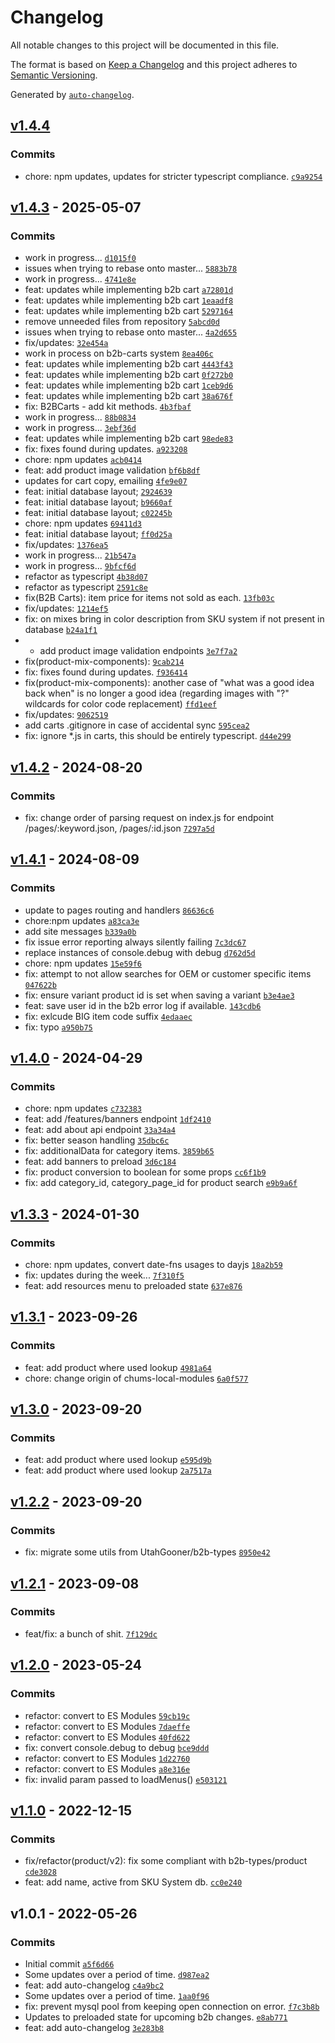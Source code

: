 # Changelog

All notable changes to this project will be documented in this file.

The format is based on [Keep a Changelog](https://keepachangelog.com/en/1.0.0/)
and this project adheres to [Semantic Versioning](https://semver.org/spec/v2.0.0.html).

Generated by [`auto-changelog`](https://github.com/CookPete/auto-changelog).

## [v1.4.4](https://github.com/ChumsInc/b2b-api/compare/v1.4.3...v1.4.4)

### Commits

- chore: npm updates, updates for stricter typescript compliance. [`c9a9254`](https://github.com/ChumsInc/b2b-api/commit/c9a92546d286fd632ca30b2bd34dc0954eaca038)

## [v1.4.3](https://github.com/ChumsInc/b2b-api/compare/v1.4.2...v1.4.3) - 2025-05-07

### Commits

- work in progress... [`d1015f0`](https://github.com/ChumsInc/b2b-api/commit/d1015f045b246b9db3dfde11431fb80a8844356a)
- issues when trying to rebase onto master... [`5883b78`](https://github.com/ChumsInc/b2b-api/commit/5883b788e3e4048b5d909daf6d56b46d19f4c90b)
- work in progress... [`4741e8e`](https://github.com/ChumsInc/b2b-api/commit/4741e8ebe8ff779c05733180a4048fb56d677586)
- feat: updates while implementing b2b cart [`a72801d`](https://github.com/ChumsInc/b2b-api/commit/a72801d9dbb9976079912e6b3f5004d567c6b746)
- feat: updates while implementing b2b cart [`1eaadf8`](https://github.com/ChumsInc/b2b-api/commit/1eaadf8f37c052feb47bf60fe746a27bdb230a46)
- feat: updates while implementing b2b cart [`5297164`](https://github.com/ChumsInc/b2b-api/commit/529716471262f9e9ab8b40f8f3c495ff30df5fab)
- remove unneeded files from repository [`5abcd0d`](https://github.com/ChumsInc/b2b-api/commit/5abcd0de4a194f40fd8b47d0e43dcc67268a33a6)
- issues when trying to rebase onto master... [`4a2d655`](https://github.com/ChumsInc/b2b-api/commit/4a2d655bb2dfa808fa8b9ac30af6e3afdf992771)
- fix/updates: [`32e454a`](https://github.com/ChumsInc/b2b-api/commit/32e454a0fcdb89e2d0376b7d85ad8770e1e924ec)
- work in process on b2b-carts system [`8ea406c`](https://github.com/ChumsInc/b2b-api/commit/8ea406cafa79bd2915fe0464b110dd2ba14e4cf1)
- feat: updates while implementing b2b cart [`4443f43`](https://github.com/ChumsInc/b2b-api/commit/4443f43f2a758cbbf8e88896e16186e913710b10)
- feat: updates while implementing b2b cart [`0f272b0`](https://github.com/ChumsInc/b2b-api/commit/0f272b0787e16a54a07c00707e97ef288b0fd7b8)
- feat: updates while implementing b2b cart [`1ceb9d6`](https://github.com/ChumsInc/b2b-api/commit/1ceb9d6ced59a644e49e0d3f39d422557a0d0a5a)
- feat: updates while implementing b2b cart [`38a676f`](https://github.com/ChumsInc/b2b-api/commit/38a676f52056d135af1dd62d94ecac1b3a4476f8)
- fix: B2BCarts - add kit methods. [`4b3fbaf`](https://github.com/ChumsInc/b2b-api/commit/4b3fbaf6ef9aaa91b57bc97b2eed58e3c67deb95)
- work in progress... [`88b0834`](https://github.com/ChumsInc/b2b-api/commit/88b08341553749d3cf56a4a20da4c41e8be19003)
- work in progress... [`3ebf36d`](https://github.com/ChumsInc/b2b-api/commit/3ebf36dcb34cc1395aaf54603472c4dbefd31aa6)
- feat: updates while implementing b2b cart [`98ede83`](https://github.com/ChumsInc/b2b-api/commit/98ede83b2dc495b80c4195ead1aec352df93c36b)
- fix: fixes found during updates. [`a923208`](https://github.com/ChumsInc/b2b-api/commit/a923208889464292f55c575793ecb6524da22f8e)
- chore: npm updates [`acb0414`](https://github.com/ChumsInc/b2b-api/commit/acb04144771b6f0fde0ee5684dc19a87f4525acc)
- feat: add product image validation [`bf6b8df`](https://github.com/ChumsInc/b2b-api/commit/bf6b8dfcd8e2209964ab824dd05ab3eaf47282ef)
- updates for cart copy, emailing [`4fe9e07`](https://github.com/ChumsInc/b2b-api/commit/4fe9e0736d832de5cc951b7ac73a8f5fd7bc5081)
- feat: initial database layout; [`2924639`](https://github.com/ChumsInc/b2b-api/commit/292463916ebf986596e9d227aae7a27cccda97be)
- feat: initial database layout; [`b9660af`](https://github.com/ChumsInc/b2b-api/commit/b9660afa259312b11beade6815e78e67b2874c6d)
- feat: initial database layout; [`c02245b`](https://github.com/ChumsInc/b2b-api/commit/c02245b52a73ecee31719a5f0d0de473503dc213)
- chore: npm updates [`69411d3`](https://github.com/ChumsInc/b2b-api/commit/69411d3b3f2fd9ea12c9270c24e3751afcfcf787)
- feat: initial database layout; [`ff0d25a`](https://github.com/ChumsInc/b2b-api/commit/ff0d25afc84de63ee8ed04580e1d774c37fdb411)
- fix/updates: [`1376ea5`](https://github.com/ChumsInc/b2b-api/commit/1376ea5e16a531c1fec868a1f1dc704e106ff6d0)
- work in progress... [`21b547a`](https://github.com/ChumsInc/b2b-api/commit/21b547a738485600ff6237aa6b6bc5aea2892ce8)
- work in progress... [`9bfcf6d`](https://github.com/ChumsInc/b2b-api/commit/9bfcf6d926ce9dd398c501b851465ed6d81e64c0)
- refactor as typescript [`4b38d07`](https://github.com/ChumsInc/b2b-api/commit/4b38d076fc49454895a15ff217ca22b24538f1f2)
- refactor as typescript [`2591c8e`](https://github.com/ChumsInc/b2b-api/commit/2591c8ef20ad7f0319a3966002795f28421b69d4)
- fix(B2B Carts): item price for items not sold as each. [`13fb03c`](https://github.com/ChumsInc/b2b-api/commit/13fb03cba233bdd438076e95fee2d22ded9e2185)
- fix/updates: [`1214ef5`](https://github.com/ChumsInc/b2b-api/commit/1214ef54e72bda8871ee4ab9380b5f0a59ba4ae9)
- fix: on mixes bring in color description from SKU system if not present in database [`b24a1f1`](https://github.com/ChumsInc/b2b-api/commit/b24a1f10561352b25f8fa9c43dcdec2f9e07ea9b)
- - add product image validation endpoints [`3e7f7a2`](https://github.com/ChumsInc/b2b-api/commit/3e7f7a25a46bd21b03bc3072576fa446e0c8115d)
- fix(product-mix-components): [`9cab214`](https://github.com/ChumsInc/b2b-api/commit/9cab214e5f12bfac4f746d48738588bdd2958bd6)
- fix: fixes found during updates. [`f936414`](https://github.com/ChumsInc/b2b-api/commit/f936414314cfd7bb592f7186c895b87b952d939e)
- fix(product-mix-components): another case of "what was a good idea back when" is no longer a good idea (regarding images with "?" wildcards for color code replacement) [`ffd1eef`](https://github.com/ChumsInc/b2b-api/commit/ffd1eef2be5eec7c7aa3a05d8aa6ad0fd163ade1)
- fix/updates: [`9062519`](https://github.com/ChumsInc/b2b-api/commit/9062519564d40c02a75d2aff22c03e928075b054)
- add carts .gitignore in case of accidental sync [`595cea2`](https://github.com/ChumsInc/b2b-api/commit/595cea234eb5fd4df6996f3694e9d07283476b8d)
- fix: ignore *.js in carts, this should be entirely typescript. [`d44e299`](https://github.com/ChumsInc/b2b-api/commit/d44e2997c93bdb41ec03a8e72cfeaf43e81fe27a)

## [v1.4.2](https://github.com/ChumsInc/b2b-api/compare/v1.4.1...v1.4.2) - 2024-08-20

### Commits

- fix: change order of parsing request on index.js for endpoint /pages/:keyword.json, /pages/:id.json [`7297a5d`](https://github.com/ChumsInc/b2b-api/commit/7297a5d511096c6edfe7106655419373ebe18ffd)

## [v1.4.1](https://github.com/ChumsInc/b2b-api/compare/v1.4.0...v1.4.1) - 2024-08-09

### Commits

- update to pages routing and handlers [`86636c6`](https://github.com/ChumsInc/b2b-api/commit/86636c69cb4400c217dd31c0ae384fbc1f8419b5)
- chore:npm updates [`a83ca3e`](https://github.com/ChumsInc/b2b-api/commit/a83ca3eafa72684e8d1e6868e243671909fcb3f4)
- add site messages [`b339a0b`](https://github.com/ChumsInc/b2b-api/commit/b339a0b2599555e1df62d9fffde70ca12e4437d1)
- fix issue error reporting always silently failing [`7c3dc67`](https://github.com/ChumsInc/b2b-api/commit/7c3dc676566574cec614d94a666888f1022ac75d)
- replace instances of console.debug with debug [`d762d5d`](https://github.com/ChumsInc/b2b-api/commit/d762d5dc13f03d432dca2d38c52e7ead603b57f0)
- chore: npm updates [`15e59f6`](https://github.com/ChumsInc/b2b-api/commit/15e59f6b0c60f96cfce88019aa3a9598eb023de9)
- fix: attempt to not allow searches for OEM or customer specific items [`047622b`](https://github.com/ChumsInc/b2b-api/commit/047622b7e7fba5c463bb6a93e4760c8cce276d8e)
- fix: ensure variant product id is set when saving a variant [`b3e4ae3`](https://github.com/ChumsInc/b2b-api/commit/b3e4ae3fba910da3348a866525974ddcc52217e7)
- feat: save user id in the b2b error log if available. [`143cdb6`](https://github.com/ChumsInc/b2b-api/commit/143cdb68cfca6eda6880cfe4a8ae902e556d0240)
- fix: exlcude BIG item code suffix [`4edaaec`](https://github.com/ChumsInc/b2b-api/commit/4edaaecfc9e8288945033d286abfa32bf854feda)
- fix: typo [`a950b75`](https://github.com/ChumsInc/b2b-api/commit/a950b75d43ad02dc68d25600c366c1df0a6495ff)

## [v1.4.0](https://github.com/ChumsInc/b2b-api/compare/v1.3.3...v1.4.0) - 2024-04-29

### Commits

- chore: npm updates [`c732383`](https://github.com/ChumsInc/b2b-api/commit/c73238324d1a82facb225d288b16323b357cb910)
- feat: add /features/banners endpoint [`1df2410`](https://github.com/ChumsInc/b2b-api/commit/1df24103002820889cd57687cf22e6acc1c7af99)
- feat: add about api endpoint [`33a34a4`](https://github.com/ChumsInc/b2b-api/commit/33a34a4595074a6471a8fd2a7ee54adf0f26bf8c)
- fix: better season handling [`35dbc6c`](https://github.com/ChumsInc/b2b-api/commit/35dbc6c6daace7609c651326ca589d18289d76fc)
- fix: additionalData for category items. [`3859b65`](https://github.com/ChumsInc/b2b-api/commit/3859b65d648ad65c10fc9adc2145f5fb0b819ddc)
- feat: add banners to preload [`3d6c184`](https://github.com/ChumsInc/b2b-api/commit/3d6c18491e0059bc63adedfd7647d27798ab042e)
- fix: product conversion to boolean for some props [`cc6f1b9`](https://github.com/ChumsInc/b2b-api/commit/cc6f1b9e769065d3dd8676eb267149171b15a4c0)
- fix: add category_id, category_page_id for product search [`e9b9a6f`](https://github.com/ChumsInc/b2b-api/commit/e9b9a6f9e23c6d54699303308dba7b01c58517e8)

## [v1.3.3](https://github.com/ChumsInc/b2b-api/compare/v1.3.1...v1.3.3) - 2024-01-30

### Commits

- chore: npm updates, convert date-fns usages to dayjs [`18a2b59`](https://github.com/ChumsInc/b2b-api/commit/18a2b59e7ef3d6de450f0a93d53d9fcd51692e09)
- fix: updates during the week... [`7f310f5`](https://github.com/ChumsInc/b2b-api/commit/7f310f50aa689cab1c1bfdcdaab8dc40556c5476)
- feat: add resources menu to preloaded state [`637e876`](https://github.com/ChumsInc/b2b-api/commit/637e87693f8541261c0a357033000f3cc2809ce2)

## [v1.3.1](https://github.com/ChumsInc/b2b-api/compare/v1.3.0...v1.3.1) - 2023-09-26

### Commits

- feat: add product where used lookup [`4981a64`](https://github.com/ChumsInc/b2b-api/commit/4981a6471241a8e745430aa97efda6e41237ac7d)
- chore: change origin of chums-local-modules [`6a0f577`](https://github.com/ChumsInc/b2b-api/commit/6a0f577394e2778f93692cb8223612b6f7cba0dc)

## [v1.3.0](https://github.com/ChumsInc/b2b-api/compare/v1.2.2...v1.3.0) - 2023-09-20

### Commits

- feat: add product where used lookup [`e595d9b`](https://github.com/ChumsInc/b2b-api/commit/e595d9b502cab03bd1772bfd135eac0fdfb0d604)
- feat: add product where used lookup [`2a7517a`](https://github.com/ChumsInc/b2b-api/commit/2a7517a704675bc9673b40a4272774952ce5029b)

## [v1.2.2](https://github.com/ChumsInc/b2b-api/compare/v1.2.1...v1.2.2) - 2023-09-20

### Commits

- fix: migrate some utils from UtahGooner/b2b-types [`8950e42`](https://github.com/ChumsInc/b2b-api/commit/8950e422edf2f7891689fc15137436402d170f68)

## [v1.2.1](https://github.com/ChumsInc/b2b-api/compare/v1.2.0...v1.2.1) - 2023-09-08

### Commits

- feat/fix: a bunch of shit. [`7f129dc`](https://github.com/ChumsInc/b2b-api/commit/7f129dcd4cbc56f7e312aaa9df66aec57d2f2799)

## [v1.2.0](https://github.com/ChumsInc/b2b-api/compare/v1.1.0...v1.2.0) - 2023-05-24

### Commits

- refactor: convert to ES Modules [`59cb19c`](https://github.com/ChumsInc/b2b-api/commit/59cb19c6e5d03172ec4a298252b294ba961c3524)
- refactor: convert to ES Modules [`7daeffe`](https://github.com/ChumsInc/b2b-api/commit/7daeffe02793b217ee9cf392eccb3038fc3fcd25)
- refactor: convert to ES Modules [`40fd622`](https://github.com/ChumsInc/b2b-api/commit/40fd62225d3fcd34645ab08bf81db058ab5c1a94)
- fix: convert console.debug to debug [`bce9ddd`](https://github.com/ChumsInc/b2b-api/commit/bce9ddd0f6b4f60682ef9ba85453afe656c79774)
- refactor: convert to ES Modules [`1d22760`](https://github.com/ChumsInc/b2b-api/commit/1d22760d3993bfe0fe8602a24263fb605b740575)
- refactor: convert to ES Modules [`a8e316e`](https://github.com/ChumsInc/b2b-api/commit/a8e316ef018a3f03db24529c209fbe65b7116c4c)
- fix: invalid param passed to loadMenus() [`e503121`](https://github.com/ChumsInc/b2b-api/commit/e5031217405b2ef9d4e72590766e1c0fe78b39cd)

## [v1.1.0](https://github.com/ChumsInc/b2b-api/compare/v1.0.1...v1.1.0) - 2022-12-15

### Commits

- fix/refactor(product/v2): fix some compliant with b2b-types/product [`cde3028`](https://github.com/ChumsInc/b2b-api/commit/cde3028f50f2d4955c51cdaeebefa510a8f1444f)
- feat: add name, active from SKU System db. [`cc0e240`](https://github.com/ChumsInc/b2b-api/commit/cc0e24036b6f627e290994f81a7f53d3d07ac89b)

## v1.0.1 - 2022-05-26

### Commits

- Initial commit [`a5f6d66`](https://github.com/ChumsInc/b2b-api/commit/a5f6d66f0a5ba7c6a69a9ad065bd3082b9d134d2)
- Some updates over a period of time. [`d987ea2`](https://github.com/ChumsInc/b2b-api/commit/d987ea2426eeb06f55d4f48f1e1df9b161c76346)
- feat: add auto-changelog [`c4a9bc2`](https://github.com/ChumsInc/b2b-api/commit/c4a9bc2407915f846fa1a2b9523a915105cdb14b)
- Some updates over a period of time. [`1aa0f96`](https://github.com/ChumsInc/b2b-api/commit/1aa0f9694d5af4474cd6ad9e7bbb2b9837ac9d3a)
- fix: prevent mysql pool from keeping open connection on error. [`f7c3b8b`](https://github.com/ChumsInc/b2b-api/commit/f7c3b8b485178f1f5ec2a960ea341179362b5186)
- Updates to preloaded state for upcoming b2b changes. [`e8ab771`](https://github.com/ChumsInc/b2b-api/commit/e8ab771583ecc4ac294d734a3dcf679098d29360)
- feat: add auto-changelog [`3e283b8`](https://github.com/ChumsInc/b2b-api/commit/3e283b83efe5938fc08f8ed7f852d4af77462994)
